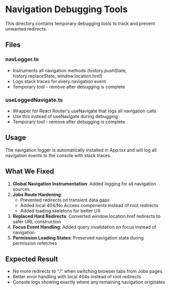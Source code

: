 # Navigation Debugging Tools

This directory contains temporary debugging tools to track and prevent unwanted redirects.

## Files

### navLogger.ts
- Instruments all navigation methods (history.pushState, history.replaceState, window.location.href)
- Logs stack traces for every navigation event
- Temporary tool - remove after debugging is complete

### useLoggedNavigate.ts  
- Wrapper for React Router's useNavigate that logs all navigation calls
- Use this instead of useNavigate during debugging
- Temporary tool - remove after debugging is complete

## Usage

The navigation logger is automatically installed in App.tsx and will log all navigation events to the console with stack traces.

## What We Fixed

1. **Global Navigation Instrumentation**: Added logging for all navigation sources
2. **Jobs Route Hardening**: 
   - Prevented redirects on transient data gaps
   - Added local 404/No Access components instead of root redirects
   - Added loading skeletons for better UX
3. **Replaced Hard Redirects**: Converted window.location.href redirects to safer URL construction
4. **Focus Event Handling**: Added query invalidation on focus instead of navigation
5. **Permission Loading States**: Preserved navigation state during permission refetches

## Expected Result

- No more redirects to "/" when switching browser tabs from Jobs pages
- Better error handling with local 404s instead of root redirects
- Console logs showing exactly where any remaining navigation originates